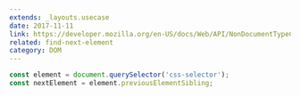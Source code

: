 ```yaml
---
extends: _layouts.usecase
date: 2017-11-11
link: https://developer.mozilla.org/en-US/docs/Web/API/NonDocumentTypeChildNode/previousElementSibling
related: find-next-element
category: DOM
---
```



```javascript
const element = document.querySelector('css-selector');
const nextElement = element.previousElementSibling;
```
